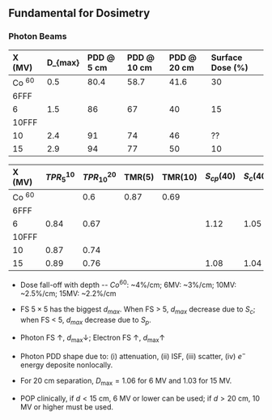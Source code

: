 ## Fundamental for Dosimetry

### Photon Beams

| X (MV) | D_{max} | PDD @ 5 cm | PDD @ 10 cm | PDD @ 20 cm | Surface Dose (%) |
| :---   | :---    | :---       | :---        | :---        | :---             |
| Co $^{60}$ | 0.5  | 80.4       | 58.7        | 41.6        | 30               |
| 6FFF   |  |  |  |  |
| 6      | 1.5     | 86         | 67          | 40          | 15               |
| 10FFF  |  |  |  |  |
| 10     | 2.4     | 91         | 74          | 46          | ??               |
| 15     | 2.9     | 94         | 77          | 50          | 10               |

| X (MV) | $TPR_5^{10}$|$TPR_{10}^{20}$| TMR(5) | TMR(10) | $S_{cp} (40)$ | $S_c (40)$ | $S_{cp} (3)$ | $S_c (3) $ |
| :---   | :---        | :---          | :---   | :---    | :--- | :--- | :--- | :--- |
| Co $^{60}$ |         | 0.6           | 0.87   |  0.69   | | | | |
| 6FFF   |             |               |        |         | | | | |
| 6      | 0.84        | 0.67          |        |         | 1.12                       | 1.05 | 0.9 | 0.95 |
| 10FFF  |             |               |        |         | | | | |
| 10     | 0.87        | 0.74          |        |         | | | | |
| 15     | 0.89        | 0.76          |        |         | 1.08                       | 1.04 | 0.9 | 0.95 |

- Dose fall-off with depth -- $Co^{60}$: ~4\%/cm;  6MV: ~3\%/cm;  10MV: ~2.5\%/cm;  15MV: ~2.2\%/cm

- FS $5\times 5$ has the biggest $d_{max}$. When FS > 5, $d_{max}$ decrease due to $S_c$; when FS < 5, $d_{max}$ decrease due to $S_p$.

- Photon FS $\uparrow$, $d_{\max} \downarrow$; Electron FS $\uparrow$, $d_{\max}\uparrow$

- Photon PDD shape due to: (i) attenuation, (ii) ISF, (iii) scatter, (iv) $e^-$ energy deposite nonlocally.

- For 20 cm separation, $D_{\max} = 1.06$ for 6 MV and 1.03 for 15 MV.

- POP clinically, if $d < 15$ cm, 6 MV or lower can be used; if $d > 20$ cm, 10 MV or higher must be used.
